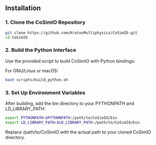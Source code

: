 ## Installation

### 1. Clone the CoSimIO Repository

```bash
git clone https://github.com/KratosMultiphysics/CoSimIO.git
cd CoSimIO
```

### 2. Build the Python Interface
Use the provided script to build CoSimIO with Python bindings:

For GNU/Linux or macOS:

```bash
bash scripts/build_python.sh
```

### 3. Set Up Environment Variables
After building, add the bin directory to your PYTHONPATH and LD_LIBRARY_PATH:

```bash
export PYTHONPATH=$PYTHONPATH:/path/to/CoSimIO/bin
export LD_LIBRARY_PATH=$LD_LIBRARY_PATH:/path/to/CoSimIO/bin
```
Replace /path/to/CoSimIO with the actual path to your cloned CoSimIO directory.